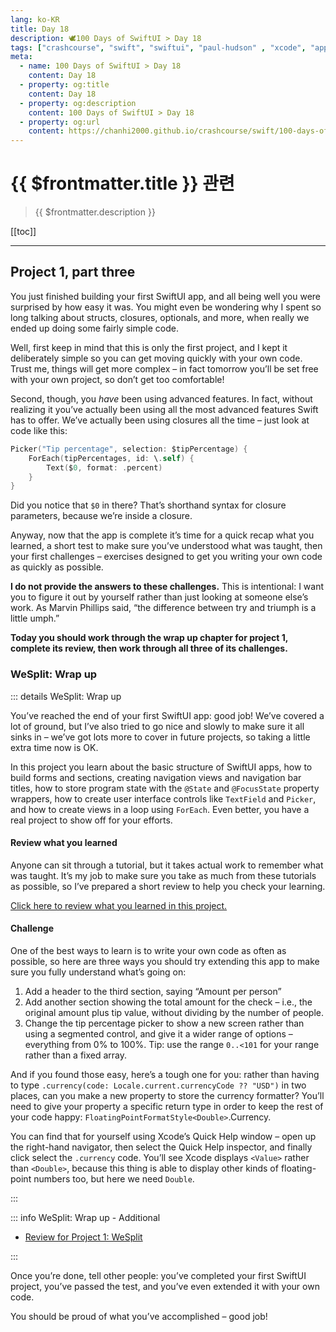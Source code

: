```yaml
---
lang: ko-KR
title: Day 18
description: 🕊️100 Days of SwiftUI > Day 18
tags: ["crashcourse", "swift", "swiftui", "paul-hudson" , "xcode", "appstore"]
meta:
  - name: 100 Days of SwiftUI > Day 18
    content: Day 18
  - property: og:title
    content: Day 18
  - property: og:description
    content: 100 Days of SwiftUI > Day 18
  - property: og:url
    content: https://chanhi2000.github.io/crashcourse/swift/100-days-of-swiftui/18.html
---
```


# {{ $frontmatter.title }} 관련

> {{ $frontmatter.description }}

[[toc]]

---

## Project 1, part three

You just finished building your first SwiftUI app, and all being well you were surprised by how easy it was. You might even be wondering why I spent so long talking about structs, closures, optionals, and more, when really we ended up doing some fairly simple code.

Well, first keep in mind that this is only the first project, and I kept it deliberately simple so you can get moving quickly with your own code. Trust me, things will get more complex – in fact tomorrow you’ll be set free with your own project, so don’t get too comfortable!

Second, though, you _have_ been using advanced features. In fact, without realizing it you’ve actually been using all the most advanced features Swift has to offer. We’ve actually been using closures all the time – just look at code like this:

```swift
Picker("Tip percentage", selection: $tipPercentage) {
    ForEach(tipPercentages, id: \.self) {
        Text($0, format: .percent)
    }
}
```

Did you notice that `$0` in there? That’s shorthand syntax for closure parameters, because we’re inside a closure.

Anyway, now that the app is complete it’s time for a quick recap what you learned, a short test to make sure you’ve understood what was taught, then your first challenges – exercises designed to get you writing your own code as quickly as possible.

__I do not provide the answers to these challenges.__ This is intentional: I want you to figure it out by yourself rather than just looking at someone else’s work. As Marvin Phillips said, “the difference between try and triumph is a little umph.”

__Today you should work through the wrap up chapter for project 1, complete its review, then work through all three of its challenges.__

### WeSplit: Wrap up

::: details WeSplit: Wrap up

You’ve reached the end of your first SwiftUI app: good job! We’ve covered a lot of ground, but I’ve also tried to go nice and slowly to make sure it all sinks in – we’ve got lots more to cover in future projects, so taking a little extra time now is OK.

In this project you learn about the basic structure of SwiftUI apps, how to build forms and sections, creating navigation views and navigation bar titles, how to store program state with the `@State` and `@FocusState` property wrappers, how to create user interface controls like `TextField` and `Picker`, and how to create views in a loop using `ForEach`. Even better, you have a real project to show off for your efforts.

#### Review what you learned

Anyone can sit through a tutorial, but it takes actual work to remember what was taught. It’s my job to make sure you take as much from these tutorials as possible, so I’ve prepared a short review to help you check your learning.

[Click here to review what you learned in this project.][wesplit]

#### Challenge

One of the best ways to learn is to write your own code as often as possible, so here are three ways you should try extending this app to make sure you fully understand what’s going on:

1. Add a header to the third section, saying “Amount per person”
2. Add another section showing the total amount for the check – i.e., the original amount plus tip value, without dividing by the number of people.
3. Change the tip percentage picker to show a new screen rather than using a segmented control, and give it a wider range of options – everything from 0% to 100%. Tip: use the range `0..<101` for your range rather than a fixed array.

And if you found those easy, here’s a tough one for you: rather than having to type `.currency(code: Locale.current.currencyCode ?? "USD")` in two places, can you make a new property to store the currency formatter? You’ll need to give your property a specific return type in order to keep the rest of your code happy: `FloatingPointFormatStyle<Double>`.Currency.

You can find that for yourself using Xcode’s Quick Help window – open up the right-hand navigator, then select the Quick Help inspector, and finally click select the `.currency` code. You’ll see Xcode displays `<Value>` rather than `<Double>`, because this thing is able to display other kinds of floating-point numbers too, but here we need `Double`.

:::

::: info WeSplit: Wrap up - Additional

- [Review for Project 1: WeSplit][wesplit]

:::

Once you’re done, tell other people: you’ve completed your first SwiftUI project, you’ve passed the test, and you’ve even extended it with your own code.

You should be proud of what you’ve accomplished – good job!

[wesplit]: https://www.hackingwithswift.com/review/ios-swiftui/wesplit